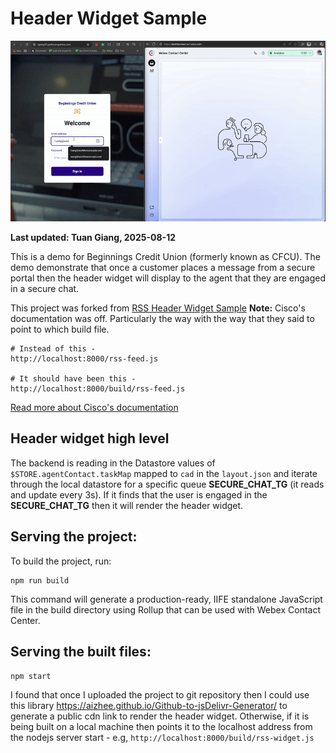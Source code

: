 # Header Widget Sample


![Demo](img/beginnings-demo.gif)

**Last updated: Tuan Giang, 2025-08-12**

This is a demo for Beginnings Credit Union (formerly known as CFCU). The demo demonstrate that once a customer places a message from a secure portal then the header widget will display to the agent that they are engaged in a secure chat. 

This project was forked from [RSS Header Widget Sample](https://github.com/WebexSamples/webex-contact-center-api-samples/tree/main/widget-samples/rss-header-widget-sample)
**Note:** Cisco's documentation was off. Particularly the way with the way that they said to point to which build file. 

```shell
# Instead of this - 
http://localhost:8000/rss-feed.js

# It should have been this - 
http://localhost:8000/build/rss-feed.js
```

[Read more about Cisco's documentation](archive/README.MD)

## Header widget high level 

The backend is reading in the Datastore values of  `$STORE.agentContact.taskMap` mapped to `cad` in the `layout.json` and iterate through the local datastore for a specific queue **SECURE_CHAT_TG** (it reads and update every 3s). If it finds that the user is engaged in the **SECURE_CHAT_TG** then it will render the header widget. 

## Serving the project:

To build the project, run:

```shell
npm run build
```

This command will generate a production-ready, IIFE standalone JavaScript file in the build directory using Rollup that can be used with Webex Contact Center.

## Serving the built files:

```shell
npm start 
```

I found that once I uploaded the project to git repository then I could use this library https://aizhee.github.io/Github-to-jsDelivr-Generator/ to generate a public cdn link to render the header widget. Otherwise, if it is being built on a local machine then points it to the localhost address from the nodejs server start - e.g, `http://localhost:8000/build/rss-widget.js`


